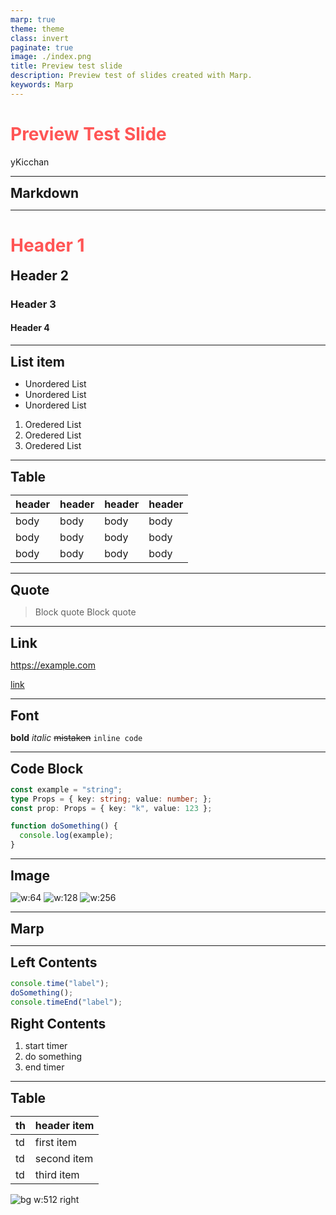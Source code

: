 ```yaml
---
marp: true
theme: theme
class: invert
paginate: true
image: ./index.png
title: Preview test slide
description: Preview test of slides created with Marp.
keywords: Marp
---
```

<style scoped>
h1 {
  color: #f55;
}
</style>

# <!-- fit --> Preview Test Slide

yKicchan

<!-- _paginate: false -->

---

<!-- _class: -->

## Markdown

---

# Header 1
## Header 2
### Header 3
#### Header 4

---

## List item

- Unordered List
- Unordered List
- Unordered List

1. Oredered List
1. Oredered List
1. Oredered List

---

## Table

| header | header | header | header |
| --- | --- | --- | --- |
| body | body | body | body |
| body | body | body | body |
| body | body | body | body |

---

## Quote

> Block quote
> Block quote

---

## Link

https://example.com

[link](https://example.com)

---

## Font

**bold**
*italic*
~~mistaken~~
`inline code`

---

## Code Block

```ts
const example = "string";
type Props = { key: string; value: number; };
const prop: Props = { key: "k", value: 123 };

function doSomething() {
  console.log(example);
}
```

---

## Image

![w:64](./images/icon.png)
![w:128](./images/icon.png)
![w:256](./images/icon.png)

---

<!-- _class: -->
<!-- header: header -->
<!-- footer: "" -->

## Marp

---

<div class="col">
<div>

## Left Contents

```ts
console.time("label");
doSomething();
console.timeEnd("label");
```

</div>
<div>

## Right Contents

1. start timer
2. do something
3. end timer

</div>
</div>

---

<!-- header: "" -->
<!-- footer: "" -->


<style scoped>
h2 {
  margin: 0;
}
</style>


## Table

| th | header item |
| --- | :--- |
| td | first item |
| td | second item |
| td | third item |

![bg w:512 right](./images/icon.png)
